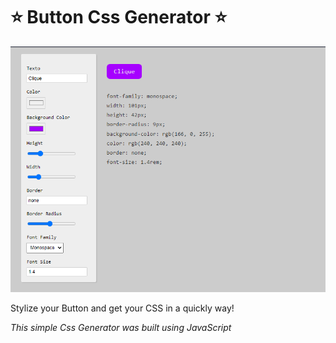 # ⭐ Button Css Generator ⭐


![Button Css Generator](imgs/generator.png)

Stylize your Button and get your CSS in a quickly way! 

*This simple Css Generator was built using JavaScript*
